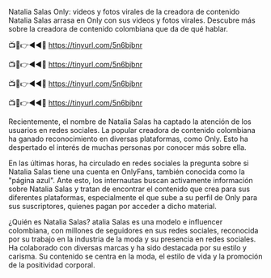 Natalia Salas Only: videos y fotos virales de la creadora de contenido
Natalia Salas arrasa en Only con sus videos y fotos virales. Descubre más sobre la creadora de contenido colombiana que da de qué hablar.

📺📱👉◄◄🔴  https://tinyurl.com/5n6bjbnr

📺📱👉◄◄🔴  https://tinyurl.com/5n6bjbnr

📺📱👉◄◄🔴  https://tinyurl.com/5n6bjbnr

📺📱👉◄◄🔴  https://tinyurl.com/5n6bjbnr


Recientemente, el nombre de Natalia Salas ha captado la atención de los usuarios en redes sociales. La popular creadora de contenido colombiana ha ganado reconocimiento en diversas plataformas, como Only. Esto ha despertado el interés de muchas personas por conocer más sobre ella.

En las últimas horas, ha circulado en redes sociales la pregunta sobre si Natalia Salas tiene una cuenta en OnlyFans, también conocida como la "página azul". Ante esto, los internautas buscan activamente información sobre Natalia Salas y tratan de encontrar el contenido que crea para sus diferentes plataformas, especialmente el que sube a su perfil de Only para sus suscriptores, quienes pagan por acceder a dicho material.

¿Quién es Natalia Salas?
atalia Salas es una modelo e influencer colombiana, con millones de seguidores en sus redes sociales, reconocida por su trabajo en la industria de la moda y su presencia en redes sociales. Ha colaborado con diversas marcas y ha sido destacada por su estilo y carisma. Su contenido se centra en la moda, el estilo de vida y la promoción de la positividad corporal.
